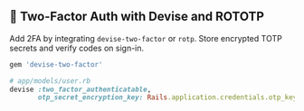 ## 👤 Two-Factor Auth with Devise and ROTOTP

Add 2FA by integrating `devise-two-factor` or `rotp`. Store encrypted TOTP secrets and verify codes on sign-in.

```ruby
gem 'devise-two-factor'
```

```ruby
# app/models/user.rb
devise :two_factor_authenticatable,
       otp_secret_encryption_key: Rails.application.credentials.otp_key
```